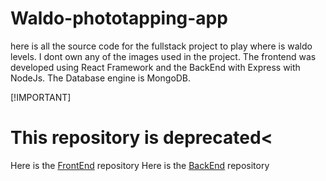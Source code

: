 # Waldo-phototapping-app
here is all the source code for the fullstack project to play where is waldo levels. I dont own any of the images used in the project. The frontend was developed using React Framework and the BackEnd with Express with NodeJs. The Database engine is MongoDB. 

[!IMPORTANT]
# This repository is deprecated<
 Here is the [FrontEnd](https://github.com/lpolverino/Waldo-App-front-end) repository 
 Here is the [BackEnd](https://github.com/lpolverino/Waldo-backend) repository
